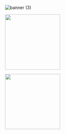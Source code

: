 


![banner (3)](https://user-images.githubusercontent.com/86687715/190827731-47cefe44-ab2f-4f6f-8a0e-371c9aa2f113.png)







<div>
    
<a href="https://beacons.ai/Rodr1goTavares"></a>
<img height="180cm" src="https://github-readme-stats.vercel.app/api?username=Rodr1goTavares&show_icons=true&theme=github_dark&inclue_all_commits=true&count_private=true"/>

</div>


<div>

<img height="180cm" src="https://github-readme-stats.vercel.app/api/top-langs/?username=Rodr1goTavares&layout=compact&langs_count=16&&theme=github_dark"/>

</div>
